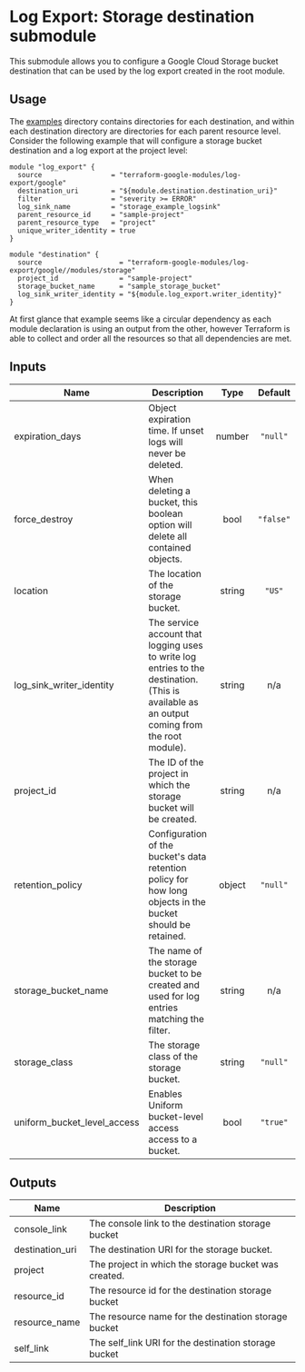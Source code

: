 # Log Export: Storage destination submodule

This submodule allows you to configure a Google Cloud Storage bucket destination that
can be used by the log export created in the root module.

## Usage

The [examples](../../examples) directory contains directories for each destination, and within each destination directory are directories for each parent resource level. Consider the following
example that will configure a storage bucket destination and a log export at the project level:

```hcl
module "log_export" {
  source                 = "terraform-google-modules/log-export/google"
  destination_uri        = "${module.destination.destination_uri}"
  filter                 = "severity >= ERROR"
  log_sink_name          = "storage_example_logsink"
  parent_resource_id     = "sample-project"
  parent_resource_type   = "project"
  unique_writer_identity = true
}

module "destination" {
  source                   = "terraform-google-modules/log-export/google//modules/storage"
  project_id               = "sample-project"
  storage_bucket_name      = "sample_storage_bucket"
  log_sink_writer_identity = "${module.log_export.writer_identity}"
}
```

At first glance that example seems like a circular dependency as each module declaration is
using an output from the other, however Terraform is able to collect and order all the resources
so that all dependencies are met.

<!-- BEGINNING OF PRE-COMMIT-TERRAFORM DOCS HOOK -->
## Inputs

| Name | Description | Type | Default | Required |
|------|-------------|:----:|:-----:|:-----:|
| expiration\_days | Object expiration time. If unset logs will never be deleted. | number | `"null"` | no |
| force\_destroy | When deleting a bucket, this boolean option will delete all contained objects. | bool | `"false"` | no |
| location | The location of the storage bucket. | string | `"US"` | no |
| log\_sink\_writer\_identity | The service account that logging uses to write log entries to the destination. (This is available as an output coming from the root module). | string | n/a | yes |
| project\_id | The ID of the project in which the storage bucket will be created. | string | n/a | yes |
| retention\_policy | Configuration of the bucket's data retention policy for how long objects in the bucket should be retained. | object | `"null"` | no |
| storage\_bucket\_name | The name of the storage bucket to be created and used for log entries matching the filter. | string | n/a | yes |
| storage\_class | The storage class of the storage bucket. | string | `"null"` | no |
| uniform\_bucket\_level\_access | Enables Uniform bucket-level access access to a bucket. | bool | `"true"` | no |

## Outputs

| Name | Description |
|------|-------------|
| console\_link | The console link to the destination storage bucket |
| destination\_uri | The destination URI for the storage bucket. |
| project | The project in which the storage bucket was created. |
| resource\_id | The resource id for the destination storage bucket |
| resource\_name | The resource name for the destination storage bucket |
| self\_link | The self_link URI for the destination storage bucket |

<!-- END OF PRE-COMMIT-TERRAFORM DOCS HOOK -->
